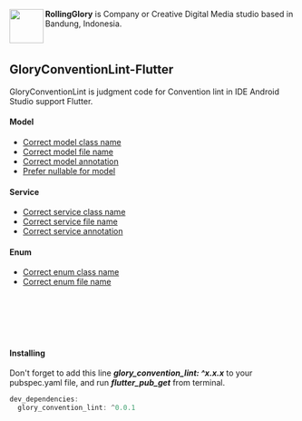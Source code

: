 <img align="left" width="60" height="60" src="https://avatars1.githubusercontent.com/u/30823810?s=100&v=4"> </img>

**RollingGlory** is Company or Creative Digital Media studio based in Bandung, Indonesia.

&nbsp;
&nbsp;
## GloryConventionLint-Flutter
GloryConventionLint is judgment code for Convention lint in IDE Android Studio support Flutter.

#### Model 
* [Correct model class name](#camelcase-convention)
* [Correct model file name](#capitalizationcase-convention)
* [Correct model annotation](#classcase-convention)
* [Prefer nullable for model](#constantcase-convention)

#### Service
* [Correct service class name](#example-report-issue-camelcase)
* [Correct service file name](#example-report-issue-methodcase)
* [Correct service annotation](#example-report-issue-classcase)

#### Enum 
* [Correct enum class name](#frequently-asked-questions)
* [Correct enum file name](#frequently-asked-questions)

&nbsp;
---
&nbsp;
#### Installing 
Don't forget to add this line ***glory_convention_lint: ^x.x.x*** to your pubspec.yaml file, and run ***flutter_pub_get*** from terminal.
~~~gradle
dev_dependencies:
  glory_convention_lint: ^0.0.1
~~~
